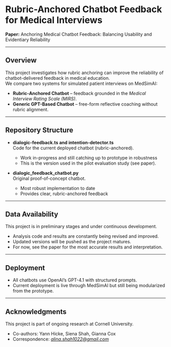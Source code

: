 # Rubric-Anchored Chatbot Feedback for Medical Interviews

 **Paper:** Anchoring Medical Chatbot Feedback: Balancing Usability and Evidentiary Reliability

---

##  Overview
This project investigates how rubric anchoring can improve the reliability of chatbot-delivered feedback in medical education.  
We compare two systems for simulated patient interviews on MedSimAI:

- **Rubric-Anchored Chatbot** – feedback grounded in the *Medical Interview Rating Scale (MIRS)*.  
- **Generic GPT-Based Chatbot** – free-form reflective coaching without rubric alignment.  

---

## Repository Structure

- **dialogic-feedback.ts and intention-detector.ts**  
  Code for the current deployed chatbot (rubric-anchored).  
  -  Work in-progress and still catching up to prototype in robustness 
  - This is the version used in the pilot evaluation study (see paper).  


- **dialogic_feedback_chatbot.py**  
  Original proof-of-concept chatbot.  
  - Most robust implementation to date 
  - Provides clear, rubric-anchored feedback 

---

## Data Availability
This project is in preliminary stages and under continuous development.  
- Analysis code and results are constantly being revised and improved.  
- Updated versions will be pushed as the project matures.  
- For now, see the paper for the most accurate results and interpretation.

---

## Deployment
- All chatbots use OpenAI’s GPT-4.1 with structured prompts.  
- Current deployment is live through MedSimAI but still being modularized from the prototype.  
---

## Acknowledgments
This project is part of ongoing research at Cornell University.  
- Co-authors: Yann Hicke, Siena Shah, Gianna Cox
- Correspondence: *alina.shah1022@gmail.com*

